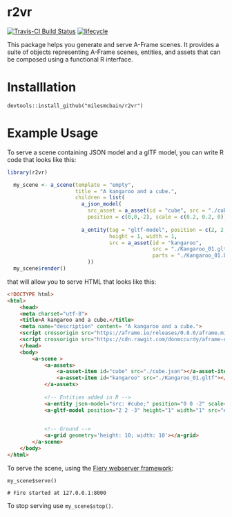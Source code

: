 # r2vr
[![Travis-CI Build Status](https://travis-ci.org/MilesMcBain/r2vr.svg?branch=master)](https://travis-ci.org/MilesMcBain/r2vr)
  [![lifecycle](https://img.shields.io/badge/lifecycle-experimental-orange.svg)](https://www.tidyverse.org/lifecycle/#experimental)

This package helps you generate and serve A-Frame scenes. It provides a suite of objects representing A-Frame scenes, entities, and assets that can be composed using a functional R interface.

# Installlation

`devtools::install_github("milesmcbain/r2vr")`

# Example Usage
To serve a scene containing JSON model and a glTF model, you can write R code that looks like this:

```r
library(r2vr)

  my_scene <- a_scene(template = "empty",
                      title = "A kangaroo and a cube.",
                      children = list(
                        a_json_model(
                          src_asset = a_asset(id = "cube", src = "./cube.json"),
                          position = c(0,0,-2), scale = c(0.2, 0.2, 0)),
                          
                        a_entity(tag = "gltf-model", position = c(2, 2, -3), 
                                 height = 1, width = 1,
                                 src = a_asset(id = "kangaroo", 
                                               src = "./Kangaroo_01.gltf",
                                               parts = "./Kangaroo_01.bin"))
                          ))
  my_scene$render()
```

that will allow you to serve HTML that looks like this:

```html
<!DOCTYPE html>
<html>
    <head>
    <meta charset="utf-8">
    <title>A kangaroo and a cube.</title>
    <meta name="description" content= "A kangaroo and a cube.">
    <script crossorigin src="https://aframe.io/releases/0.8.0/aframe.min.js"></script>
    <script crossorigin src="https://cdn.rawgit.com/donmccurdy/aframe-extras/v4.0.2/dist/aframe-extras.loaders.js"></script>
    </head>
    <body>
        <a-scene >
            <a-assets>
                <a-asset-item id="cube" src="./cube.json"></a-asset-item>
                <a-asset-item id="kangaroo" src="./Kangaroo_01.gltf"></a-asset-item>
            </a-assets>
            
            <!-- Entities added in R -->
            <a-entity json-model="src: #cube;" position="0 0 -2" scale="0.2 0.2 0"></a-entity>
            <a-gltf-model position="2 2 -3" height="1" width="1" src="#kangaroo"></a-gltf-model>
            

            <!-- Ground -->
            <a-grid geometry='height: 10; width: 10'></a-grid>
        </a-scene>
    </body>
</html>
```

To serve the scene, using the [Fiery webserver framework](https://github.com/thomasp85/fiery):

```
my_scene$serve()

# Fire started at 127.0.0.1:8000
```

To stop serving use `my_scene$stop()`.
